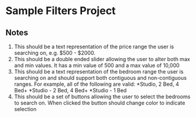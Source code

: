 # Sample Filters Project

## Notes

1. This should be a text representation of the price range the user is searching on, e.g. $500 - $2000.
2. This should be a double ended slider allowing the user to alter both max and min values. It has a min value of 500 and a max value of 10,000
3. This should be a text representation of the bedroom range the user is searching on and should support both contiguous and non-contiguous ranges. For example, all of the following are valid:
  *Studio, 2 Bed, 4 Bed+
  *Studio - 2 Bed, 4 Bed+
  *Studio - 1 Bed
4. This should be a set of buttons allowing the user to select the bedrooms to search on. When clicked the button should change color to indicate selection

